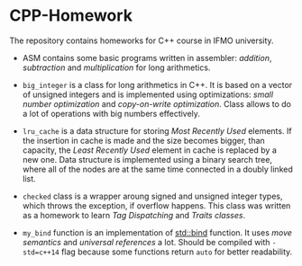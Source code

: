 # CPP-Homework
The repository contains homeworks for C++ course in IFMO university.

* ASM contains some basic programs written in assembler: *addition*, *subtraction* and *multiplication* for long arithmetics. 

* `big_integer` is a class for long arithmetics in C++. It is based on a vector of unsigned integers and is implemented using optimizations: *small number optimization* and *copy-on-write optimization*. Class allows to do a lot of operations with big numbers effectively.

* `lru_cache` is a data structure for storing *Most Recently Used* elements. If the insertion in cache is made and the size becomes bigger, than capacity, the *Least Recently Used* element in cache is replaced by a new one. Data structure is implemented using a binary search tree, where all of the nodes are at the same time connected in a doubly linked list. 

* `checked` class is a wrapper aroung signed and unsigned integer types, which throws the exception, if overflow happens. This class was written as a homework to learn *Tag Dispatching* and *Traits classes*. 

* `my_bind` function is an implementation of [std::bind](http://en.cppreference.com/w/cpp/utility/functional/bind) function. It uses *move semantics* and *universal references* a lot. Should be compiled with `-std=c++14` flag because some functions return `auto` for better readability.
